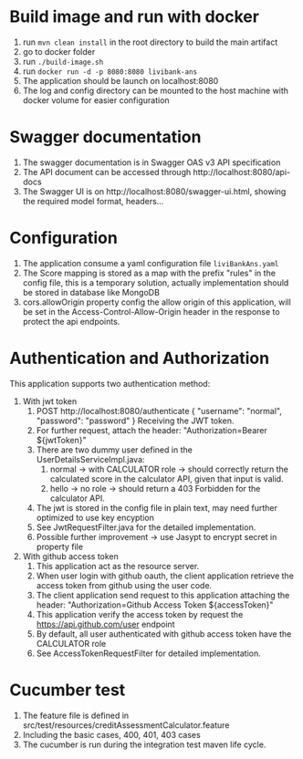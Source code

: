 # Build image and run with docker
1. run `mvn clean install` in the root directory to build the main artifact
1. go to docker folder
1. run `./build-image.sh`
1. run `docker run -d -p 8080:8080 livibank-ans`
1. The application should be launch on localhost:8080
1. The log and config directory can be mounted to the host machine with docker volume for easier configuration

# Swagger documentation
1. The swagger documentation is in Swagger OAS v3 API specification
1. The API document can be accessed through http://localhost:8080/api-docs
1. The Swagger UI is on http://localhost:8080/swagger-ui.html, showing the required model format, headers...

# Configuration
1. The application consume a yaml configuration file `liviBankAns.yaml`
1. The Score mapping is stored as a map with the prefix "rules" in the config file, this is a temporary solution, actually implementation should be stored in database like MongoDB
1. cors.allowOrigin property config the allow origin of this application, will be set in the Access-Control-Allow-Origin header in the response to protect the api endpoints.

# Authentication and Authorization
This application supports two authentication method:

1. With jwt token
    1. POST http://localhost:8080/authenticate { "username": "normal", "password": "password" } Receiving the JWT token.
    1. For further request, attach the header: "Authorization=Bearer ${jwtToken}"
    1. There are two dummy user defined in the UserDetailsServiceImpl.java: 
        1. normal -> with CALCULATOR role -> should correctly return the calculated score in the calculator API, given that input is valid.
        1. hello -> no role -> should return a 403 Forbidden for the calculator API.
    1. The jwt is stored in the config file in plain text, may need further optimized to use key encyption 
    1. See JwtRequestFilter.java for the detailed implementation.
    1. Possible further improvement -> use Jasypt to encrypt secret in property file 
1. With github access token
    1. This application act as the resource server. 
    1. When user login with github oauth, the client application retrieve the access token from github using the user code.
    1. The client application send request to this application attaching the header: "Authorization=Github Access Token ${accessToken}"
    1. This application verify the access token by request the https://api.github.com/user endpoint
    1. By default, all user authenticated with github access token have the CALCULATOR role
    1. See AccessTokenRequestFilter for detailed implementation.

# Cucumber test
1. The feature file is defined in src/test/resources/creditAssessmentCalculator.feature
1. Including the basic cases, 400, 401, 403 cases
1. The cucumber is run during the integration test maven life cycle. 
 

 